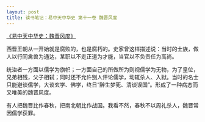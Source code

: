 ```yaml
---
layout: post
title: 读书笔记：易中天中华史 第十一卷 魏晋风度
---
```


[《易中天中华史：魏晋风度》](http://book.douban.com/subject/26298766/)

西晋王朝从一开始就是腐败的，也是腐朽的。史家曾这样描述说：当时的士族，做人以行同禽兽为通达，某职以不走正道为才能，当官以不负责任为高尚。

统治者一方面以儒学为旗帜；一方面自己的所做所为则视儒学为无物，为了皇位，兄弟相残，父子相弑；同时还不允许别人评论儒学，动辄杀人、入狱。当时的名士只能避谈儒学，大谈玄学、佛学，终日“醉生梦死、清谈误国”。形成了一种病态而又唯美的魏晋风度。

有人把魏晋比作春秋，把南北朝比作战国。我看不然，春秋不以周礼杀人，魏晋常因儒学获罪。

